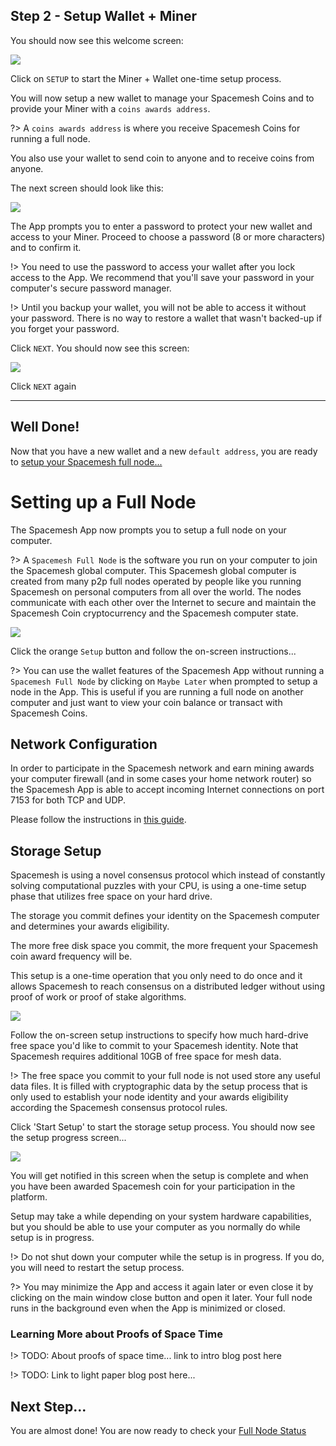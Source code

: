 ## Step 2 - Setup Wallet + Miner


You should now see this welcome screen:

![](../images/v1.0/welcome.png)

Click on `SETUP` to start the Miner + Wallet one-time setup process.

You will now setup a new wallet to manage your Spacemesh Coins and to provide your Miner with a `coins awards address`.

?> A `coins awards address` is where you receive Spacemesh Coins for running a full node.

You also use your wallet to send coin to anyone and to receive coins from anyone.

The next screen should look like this:

![](../images/v1.0/protect_wallet.png)

The App prompts you to enter a password to protect your new wallet and access to your Miner. Proceed to choose a password (8 or more characters) and to confirm it.

!> You need to use the password to access your wallet after you lock access to the App. We recommend that you'll save your password in your computer's secure password manager.

!> Until you backup your wallet, you will not be able to access it without your password. There is no way to restore a wallet that wasn't backed-up if you forget your password.

Click `NEXT`. You should now see this screen:

![](../images/v1.0/protect_wallet_confirmed.png)

Click `NEXT` again



---

## Well Done!

Now that you have a new wallet and a new `default address`, you are ready to [setup your Spacemesh full node...](guide/setup.md)

# Setting up a Full Node

The Spacemesh App now prompts you to setup a full  node on your computer.

?> A `Spacemesh Full Node` is the software you run on your computer to join the Spacemesh global computer. This Spacemesh global computer is created from many p2p full nodes operated by people like you running Spacemesh on personal computers from all over the world. The nodes communicate with each other over the Internet to secure and maintain the Spacemesh Coin cryptocurrency and the Spacemesh computer state.

![](../images/start_setup.png)

Click the orange `Setup` button and follow the on-screen instructions...

?> You can use the wallet features of the Spacemesh App without running a `Spacemesh Full Node` by clicking on `Maybe Later` when prompted to setup a node in the App. This is useful if you are running a full node on another computer and just want to view your coin balance or transact with Spacemesh Coins.

## Network Configuration
In order to participate in the Spacemesh network and earn mining awards your computer firewall (and in some cases your home network router) so the Spacemesh App is able to accept incoming Internet connections on port 7153 for both TCP and UDP.

Please follow the instructions in [this guide](netconfig.md).

## Storage Setup
Spacemesh is using a novel consensus protocol which instead of constantly solving computational puzzles with your CPU, is using a one-time setup phase that utilizes free space on your hard drive.

The storage you commit defines your identity on the Spacemesh computer and determines your awards eligibility.

The more free disk space you commit, the more frequent your Spacemesh coin award frequency will be.

This setup is a one-time operation that you only need to do once and it allows Spacemesh to reach consensus on a distributed ledger without using proof of work or proof of stake algorithms.

![](../images/setup1.png)

Follow the on-screen setup instructions to specify how much hard-drive free space you'd like to commit to your Spacemesh identity. Note that Spacemesh requires additional 10GB of free space for mesh data.

!> The free space you commit to your full node is not used store any useful data files. It is filled with cryptographic data by the setup process that is only used to establish your node identity and your awards eligibility according the Spacemesh consensus protocol rules.

Click 'Start Setup' to start the storage setup process. You should now see the setup progress screen...

![](../images/setup2.png)

You will get notified in this screen when the setup is complete and when you have been awarded Spacemesh coin for your participation in the platform.

Setup may take a while depending on your system hardware capabilities, but you should be able to use your computer as you normally do while setup is in progress.

!> Do not shut down your computer while the setup is in progress. If you do, you will need to restart the setup process.

?> You may minimize the App and access it again later or even close it by clicking on the main window close button and open it later. Your full node runs in the background even when the App is minimized or closed.

### Learning More about Proofs of Space Time
!> TODO: About proofs of space time... link to intro blog post here

!> TODO: Link to light paper blog post here...

## Next Step...
You are almost done! You are now ready to check your [Full Node Status](guide/status.md)
